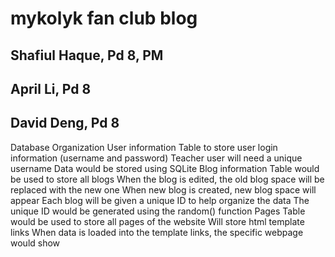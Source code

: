 # mykolyk fan club blog
## Shafiul Haque, Pd 8, PM

## April Li, Pd 8

## David Deng, Pd 8

Database Organization
User information 
Table to store user login information (username and password) 
Teacher user will need a unique username
Data would be stored using SQLite
Blog information 
Table would be used to store all blogs
When the blog is edited, the old blog space will be replaced with the new one
When new blog is created, new blog space will appear 
Each blog will be given a unique ID to help organize the data
The unique ID would be generated using the random() function
Pages
Table would be used to store all pages of the website 
Will store html template links 
When data is loaded into the template links, the specific webpage would show
